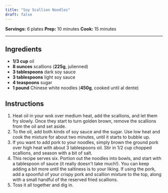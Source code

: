 ```yaml
---
title: "Soy Scallion Noodles"
draft: false
---
```


**Servings:** 6 plates
**Prep:** 10 minutes
**Cook:** 15 minutes

---

## Ingredients

- **1/3 cup** oil
- **8 ounces** scallions (**225g**, julienned)
- **3 tablespoons** dark soy sauce
- **3 tablespoons** light soy sauce
- **4 teaspoons** sugar
- **1 pound** Chinese white noodles (**450g**, cooked until al dente)

## Instructions

1. Heat oil in your wok over medium heat, add the scallions, and let them fry slowly. Once they start to turn golden brown, remove the scallions from the oil and set aside.
2. To the oil, add both kinds of soy sauce and the sugar. Use low heat and cook the mixture for about two minutes, until it starts to bubble up.
3. If you want to add pork to your noodles, simply brown the ground pork over high heat with about 3 tablespoons oil. Stir in 1/2 cup chopped scallions, and season with a bit of salt.
4. This recipe serves six. Portion out the noodles into bowls, and start with a tablespoon of sauce (it really doesn't take much!). You can keep adding a bit more until the saltiness is to your liking. If using the pork, add a spoonful of your crispy pork and scallion mixture to the top, along with a small handful of the reserved fried scallions.
5. Toss it all together and dig in.
